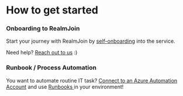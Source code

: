 # How to get started

### Onboarding to RealmJoin

Start your journey with RealmJoin by [self-onboarding](onboarding-realmjoin-portal.md) into the service.&#x20;

Need help? [Reach out to us](../support.md) :)

### Runbook / Process Automation

You want to automate routine IT task? [Connect to an Azure Automation Account](connecting-azure-automation.md) and use [Runbooks ](../runbooks/)in your environment!
